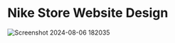 # Nike Store Website Design
![Screenshot 2024-08-06 182035](https://github.com/user-attachments/assets/0368dc39-2ada-4669-8719-f10f081cd998)
